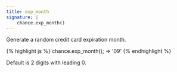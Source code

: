 ```yaml
---
title: exp_month
signature: |
    chance.exp_month()
---
```


Generate a random credit card expiration month.

{% highlight js %}
  chance.exp_month();
  => '09'
{% endhighlight %}

Default is 2 digits with leading 0.
